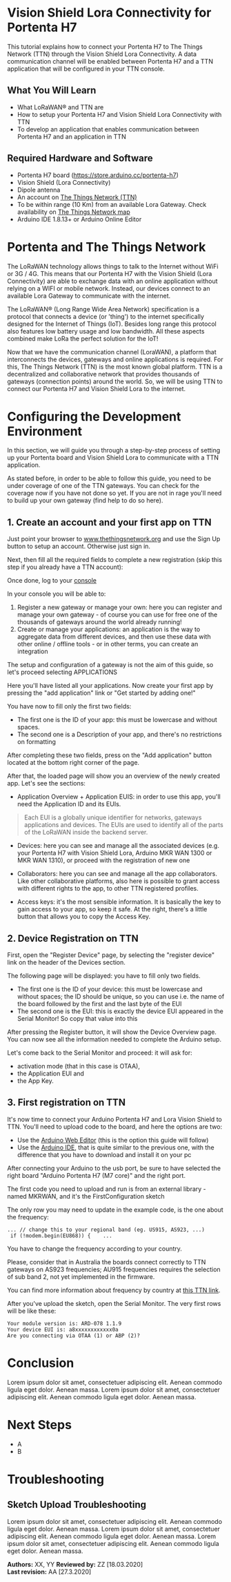# Vision Shield Lora Connectivity for Portenta H7
This tutorial explains how to connect your Portenta H7 to The Things Network (TTN) through the Vision Shield Lora Connectivity. A data communication channel will be enabled between Portenta H7 and a TTN application that will be configured in your TTN console.

## What You Will Learn
-   What LoRaWAN® and TTN are
-   How to setup your Portenta H7 and Vision Shield Lora Connectivity with TTN
-   To develop an application that enables communication between Portenta H7 and an application in TTN

## Required Hardware and Software
-   Portenta H7 board (<https://store.arduino.cc/portenta-h7>)
-   Vision Shield (Lora Connectivity)
-   Dipole antenna
-   An account on [The Things Network (TTN)](https://www.thethingsnetwork.org/)
-   To be within range (10 Km) from an available Lora Gateway. Check availability on [The Things Network map](https://www.thethingsnetwork.org/map)
-   Arduino IDE 1.8.13+ or Arduino Online Editor

# Portenta and The Things Network
The LoRaWAN technology allows things to talk to the Internet without WiFi or 3G / 4G. This means that our Portenta H7 with the Vision Shield (Lora Connectivity) are able to exchange data with an online application without relying on a WIFI or mobile network. Instead, our devices connect to an available Lora Gateway to communicate with the internet.

The LoRaWAN® (Long Range Wide Area Network) specification is a protocol that connects a device (or 'thing') to the internet specifically designed for the Internet of Things (IoT). Besides long range this protocol also features low battery usage and low bandwidth. All these aspects combined make LoRa the perfect solution for the IoT!

Now that we have the communication channel (LoraWAN), a platform that interconnects the devices, gateways and online applications is required. For this, The Things Network (TTN) is the most known global platform. TTN is a decentralized and collaborative network that provides thousands of gateways (connection points) around the world. So, we will be using TTN to connect our Portenta H7 and Vision Shield Lora to the internet.

# Configuring the Development Environment
In this section, we will guide you through a step-by-step process of setting up your Portenta board and Vision Shield Lora to communicate with a TTN application.

As stated before, in order to be able to follow this guide, you need to be under coverage of one of the TTN gateways. You can check for the coverage now if you have not done so yet. If you are not in rage you'll need to build up your own gateway (find help to do so here).

## 1. Create an account and your first app on TTN
Just point your browser to www.thethingsnetwork.org and use the Sign Up button to setup an account. Otherwise just sign in.

Next, then fill all the required fields to complete a new registration (skip this step if you already have a TTN account):

Once done, log to your [console](https://console.thethingsnetwork.org/)

In your console you will be able to:

1. Register a new gateway or manage your own: here you can register and manage your own gateway - of course you can use for free one of the thousands of gateways around the world already running!
2. Create or manage your applications: an application is the way to aggregate data from different devices, and then use these data with other online / offline tools - or in other terms, you can create an integration

The setup and configuration of a gateway is not the aim of this guide, so let's proceed selecting APPLICATIONS

Here you'll have listed all your applications. Now create your first app by pressing the "add application" link or "Get started by adding one!"

You have now to fill only the first two fields:

* The first one is the ID of your app: this must be lowercase and without spaces.
* The second one is a Description of your app, and there's no restrictions on formatting

After completing these two fields, press on the "Add application" button located at the bottom right corner of the page.

After that, the loaded page will show you an overview of the newly created app. Let's see the sections:

* Application Overview + Application EUIS: in order to use this app, you'll need the Application ID and its EUIs.

> Each EUI is a globally unique identifier for networks, gateways applications and devices. The EUIs are used to identify all of the parts of the LoRaWAN inside the backend server.

* Devices: here you can see and manage all the associated devices (e.g. your Portenta H7 with Vision Shield Lora, Arduino MKR WAN 1300 or MKR WAN 1310), or proceed with the registration of new one

* Collaborators: here you can see and manage all the app collaborators. Like other collaborative platforms, also here is possible to grant access with different rights to the app, to other TTN registered profiles.

* Access keys: it's the most sensible information. It is basically the key to gain access to your app, so keep it safe. At the right, there's a little button that allows you to copy the Access Key.

## 2. Device Registration on TTN
First, open the "Register Device" page, by selecting the "register device" link on the header of the Devices section.

The following page will be displayed: you have to fill only two fields.

* The first one is the ID of your device: this must be lowercase and without spaces; the ID should be unique, so you can use i.e. the name of the board followed by the first and the last byte of the EUI
* The second one is the EUI: this is exactly the device EUI appeared in the Serial Monitor! So copy that value into this

After pressing the Register button, it will show the Device Overview page. You can now see all the information needed to complete the Arduino setup.

Let's come back to the Serial Monitor and proceed: it will ask for:

* activation mode (that in this case is OTAA),
* the Application EUI and
* the App Key.



## 3. First registration on TTN
It's now time to connect your Arduino Portenta H7 and Lora Vision Shield to TTN. You'll need to upload code to the board, and here the options are two:

* Use the [Arduino Web Editor](https://create.arduino.cc/editor) (this is the option this guide will follow)
* Use the [Arduino IDE](https://www.arduino.cc/en/software), that is quite similar to the previous one, with the difference that you have to download and install it on your pc

After connecting your Arduino to the usb port, be sure to have selected the right board "Arduino Portenta H7 (M7 core)" and the right port.

The first code you need to upload and run is from an external library - named MKRWAN, and it's the FirstConfiguration sketch

The only row you may need to update in the example code, is the one about the frequency:

```
... // change this to your regional band (eg. US915, AS923, ...)
 if (!modem.begin(EU868)) {    ...
```

You have to change the frequency according to your country.

Please, consider that in Australia the boards connect correctly to TTN gateways on AS923 frequencies; AU915 frequencies requires the selection of sub band 2, not yet implemented in the firmware.

You can find more information about frequency by country at [this TTN link](https://www.thethingsnetwork.org/docs/lorawan/frequency-plans.html).

After you've upload the sketch, open the Serial Monitor. The very first rows will be like these:

```
Your module version is: ARD-078 1.1.9
Your device EUI is: a8xxxxxxxxxxxx0a
Are you connecting via OTAA (1) or ABP (2)?
```

# Conclusion
Lorem ipsum dolor sit amet, consectetuer adipiscing elit. Aenean commodo ligula eget dolor. Aenean massa. Lorem ipsum dolor sit amet, consectetuer adipiscing elit. Aenean commodo ligula eget dolor. Aenean massa.  

# Next Steps
-   A
-   B

# Troubleshooting
## Sketch Upload Troubleshooting
Lorem ipsum dolor sit amet, consectetuer adipiscing elit. Aenean commodo ligula eget dolor. Aenean massa. Lorem ipsum dolor sit amet, consectetuer adipiscing elit. Aenean commodo ligula eget dolor. Aenean massa. Lorem ipsum dolor sit amet, consectetuer adipiscing elit. Aenean commodo ligula eget dolor. Aenean massa.

**Authors:** XX, YY
**Reviewed by:** ZZ [18.03.2020]  
**Last revision:** AA [27.3.2020]
